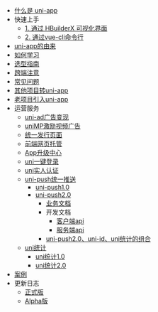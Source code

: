 * [什么是 uni-app](README.md)
* 快速上手
  * [1. 通过 HBuilderX 可视化界面](quickstart-hx.md)
  * [2. 通过vue-cli命令行](quickstart-cli.md)
* [uni-app的由来](history.md)
* [如何学习](resource.md)
* [选型指南](select.md)
* [跨端注意](matter.md)
* [常见问题](faq.md)
* [其他项目转uni-app](translate.md)
* [老项目引入uni-app](hybrid.md)
* 运营服务
  * [uni-ad广告变现](uni-ad.md)
  * [uniMP激励视频广告](uni-ad-unimp.md)
  * [统一发行页面](/uniCloud/uni-portal.md)
  * [前端网页托管](uniCloud/hosting.md)
  * [App升级中心](uniCloud/upgrade-center.md)
  * [uni一键登录](univerify.md)
  * [uni实人认证](uniCloud/frv/intro.md)
  * [uni-push统一推送](unipush.md)
	* [uni-push1.0](unipush-v1.md)
	* [uni-push2.0](unipush-v2.md)
		* [业务文档](unipush-v2.md)
		* 开发文档
			* [客户端api](api/plugins/push.md)
			* [服务端api](uniCloud/uni-cloud-push/api.md)
		* [uni-push2.0、uni-id、uni统计的组合](uniCloud/uni-cloud-push/mate.md)
  * [uni统计](uni-stat.md)
    * [uni统计1.0](uni-stat-v1.md)
    * [uni统计2.0](uni-stat-v2.md)
* [案例](case.md)
* 更新日志
  * [正式版](release.md)
  * [Alpha版](release-note-alpha.md)
